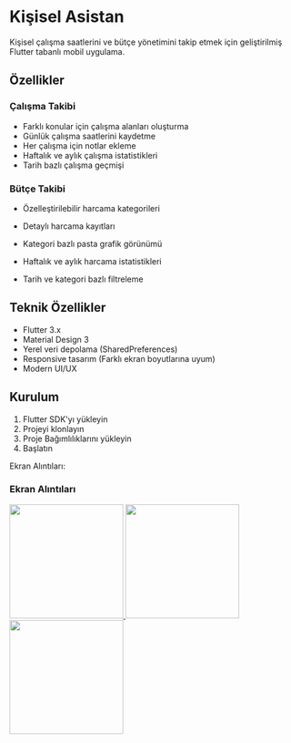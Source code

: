 # Kişisel Asistan

Kişisel çalışma saatlerini ve bütçe yönetimini takip etmek için geliştirilmiş Flutter tabanlı mobil uygulama.

## Özellikler

### Çalışma Takibi
- Farklı konular için çalışma alanları oluşturma
- Günlük çalışma saatlerini kaydetme
- Her çalışma için notlar ekleme
- Haftalık ve aylık çalışma istatistikleri
- Tarih bazlı çalışma geçmişi

### Bütçe Takibi
- Özelleştirilebilir harcama kategorileri
- Detaylı harcama kayıtları

- Kategori bazlı pasta grafik görünümü
- Haftalık ve aylık harcama istatistikleri
- Tarih ve kategori bazlı filtreleme

## Teknik Özellikler

- Flutter 3.x
- Material Design 3
- Yerel veri depolama (SharedPreferences)
- Responsive tasarım (Farklı ekran boyutlarına uyum)
- Modern UI/UX

## Kurulum

1. Flutter SDK'yı yükleyin
2. Projeyi klonlayın
3. Proje Bağımlılıklarını yükleyin
4. Başlatın

Ekran Alıntıları:
### Ekran Alıntıları

<a href="https://github.com/user-attachments/assets/707a6a6f-65d8-4dd4-b02e-33eacbe805e9">
    <img src="https://github.com/user-attachments/assets/707a6a6f-65d8-4dd4-b02e-33eacbe805e9" width="200">
</a>

<a href="https://github.com/user-attachments/assets/82a077a9-f7d9-4c91-9c7b-e083c967a378">
    <img src="https://github.com/user-attachments/assets/82a077a9-f7d9-4c91-9c7b-e083c967a378" width="200">
</a>

<a href="https://github.com/user-attachments/assets/45e141e5-d1ab-4f5e-8a20-bc2b73fdd688">
    <img src="https://github.com/user-attachments/assets/45e141e5-d1ab-4f5e-8a20-bc2b73fdd688" width="200">
</a>




